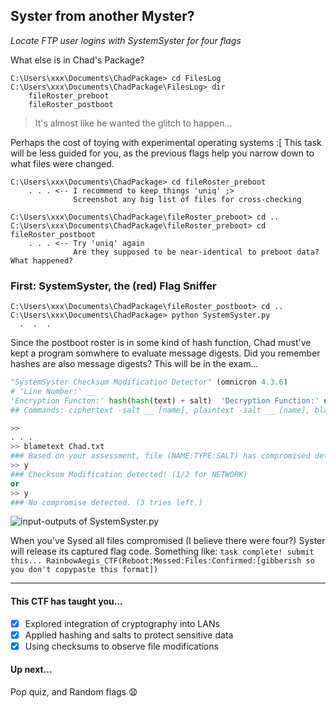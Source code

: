 <a name="Syster" />

## Syster from another Myster? 
*Locate FTP user logins with SystemSyster for four flags*

What else is in Chad's Package?
```
C:\Users\xxx\Documents\ChadPackage> cd FilesLog
C:\Users\xxx\Documents\ChadPackage\FilesLog> dir
    fileRoster_preboot
    fileRoster_postboot
```
> It's almost like he wanted the glitch to happen...

Perhaps the cost of toying with experimental operating systems :[
This task will be less guided for you, as the previous flags help you narrow down to what files were changed.
```
C:\Users\xxx\Documents\ChadPackage> cd fileRoster_preboot
    . . . <-- I recommend to keep things 'uniq' ;>
              Screenshot any big list of files for cross-checking

C:\Users\xxx\Documents\ChadPackage\fileRoster_preboot> cd ..
C:\Users\xxx\Documents\ChadPackage\fileRoster_preboot> cd fileRoster_postboot
    . . . <-- Try 'uniq' again
              Are they supposed to be near-identical to preboot data? What happened?
```

### First: SystemSyster, the (red) Flag Sniffer
```
C:\Users\xxx\Documents\ChadPackage\fileRoster_postboot> cd ..
C:\Users\xxx\Documents\ChadPackage> python SystemSyster.py
  .  .  . 
```
Since the postboot roster is in some kind of hash function, Chad must've kept a program somwhere to evaluate message digests.
Did you remember hashes are also message digests? This will be in the exam...
```python
"SystemSyster Checksum Modification Detector" (omnicron 4.3.6)
# 'Line Number:' __
'Encryption Functon:' hash(hash(text) + salt)  'Decryption Function:' unhash(unhash(text) - salt)
## Commands: ciphertext -salt __ [name], plaintext -salt __ [name], blametext [name]

>>
. . .
>> blametext Chad.txt
### Based on your assessment, file (NAME:TYPE:SALT) has compromised details. Verify? [y/n]
>> y
### Checksum Modification detected! (1/2 for NETWORK)
or
>> y
### No compromise detected. (3 tries left.)
```
![input-outputs of SystemSyster.py](image.jpg)

When you've Sysed all files compromised (I believe there were four?) Syster will release its captured flag code. Something like:
`task complete! submit this... RainbowAegis_CTF(Reboot:Messed:Files:Confirmed:[gibberish so you don't copypaste this format])`
***
#### This CTF has taught you...
- [x] Explored integration of cryptography into LANs
- [x] Applied hashing and salts to protect sensitive data
- [x] Using checksums to observe file modifications
#### Up next...
Pop quiz, and Random flags :anguished:
